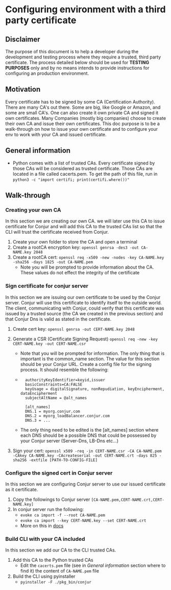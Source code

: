 # Configuring environment with a third party certificate

## Disclaimer
The purpose of this document is to help a developer during the development and testing 
process where they require a trusted, third party certificate. The process detailed 
below should be used for **TESTING PURPOSES** only and by no means intends to provide 
instructions for configuring an production environment.
## Motivation

Every certificate has to be signed by some CA (Certification Authority). There are many
CA's out there. Some are big, like Google or Amazon, and some are small CA's.
One can also create it own private CA and signed it own certificates.
Many Companies (mostly big companies) choose to create their own CA and issue 
their own certificates. This doc purpose is to be a walk-through on how to issue 
your own certificate and to configure your env to work with your CA and issued certificate.

## General information
- Python comes with a list of trusted CAs. Every certificate signed by those CAs 
will be considered as trusted certificate. Those CAs are located in a file called cacerts.pem. 
  To get the path of this file, run in `python3 -c "import certifi; print(certifi.where())"`  

## Walk-through
### Creating your own CA
In this section we are creating our own CA. we will later use this CA to issue certificate for Conjur
and will add this CA to the trusted CAs list so that the CLI will trust the certificate 
received from Conjur.

1) Create your own folder to store the CA and open a terminal
2) Create a rootCA encryption key: `openssl genrsa -des3 -out CA-NAME.key 2048`
3) Create a rootCA cert:  `openssl req -x509 -new -nodes -key CA-NAME.key -sha256 -days 1825 -out CA-NAME.pem`
    * Note you will be prompted to provide information about the CA. These values do 
      not effect the integrity of the certificate

### Sign certificate for conjur server
In this section we are issuing our own certificate to be used by the Conjur server.
Conjur will use this certificate to identify itself to the outside world.
The client, communicating with Conjur, could verify that this certificate was issued by a trusted
source (the CA we created in the previous section) and that Conjur Dns is valid as stated in the 
certificate.

1) Create cert key: `openssl genrsa -out CERT-NAME.key 2048`
2) Generate a CSR (Certificate Signing Request) `openssl req -new -key CERT-NAME.key -out CERT-NAME.csr`
    * Note that you will be prompted for information. The only thing that is important is the common_name section.
    The value for this section should be your Conjur URL.
Create a config file for the signing process. It should resemble the following:
    * ``` 
        authorityKeyIdentifier=keyid,issuer
        basicConstraints=CA:FALSE
        keyUsage = digitalSignature, nonRepudiation, keyEncipherment, dataEncipherment
        subjectAltName = @alt_names

        [alt_names]
        DNS.1 = myorg.conjur.com
        DNS.2 = myorg_loadBalancer.conjur.com 
        DNS.3 = ...
      ```  
    * The only thing need to be edited is the [alt_names] section where each DNS should be a possible DNS that 
      could be possessed by your Conjur server (Server-Dns, LB-Dns etc...)

4) Sign your cert: `openssl x509 -req -in CERT-NAME.csr -CA CA-NAME.pem -CAkey CA-NAME.key -CAcreateserial -out CERT-NAME.crt -days 825 -sha256 -extfile [PATH-TO-CONFIG-FILE]`

### Configure the signed cert in Conjur server
In this section we are configuring Conjur server to use our issued certificate as it certificate.

1) Copy the followings to Conjur server `[CA-NAME.pem,CERT-NAME.crt,CERT-NAME.key]`
2) In conjur server run the following: 
    * `evoke ca import -f --root CA-NAME.pem`
    * `evoke ca import --key CERT-NAME.key --set CERT-NAME.crt`
    * More on this in [docs](https://docs.cyberark.com/Product-Doc/OnlineHelp/AAM-DAP/Latest/en/Content/Deployment/DAP/dap-deploy-dap.htm)
### Build CLI with your CA included
In this section we add our CA to the CLI trusted CAs. 
1) Add this CA to the Python trusted CAs
    * Edit the `cacerts.pem` file (see in _General information_ section where to find it) the 
      content of `CA-NAME.pem` file
2) Build the CLI using pyinstaller 
    * `pyinstaller -F ./pkg_bin/conjur`